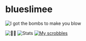 # blueslimee
![I got the bombs to make you blow](https://img.shields.io/twitter/follow/blueslimee?style=social)


![🎼🎼](https://github-readme-stats.vercel.app/api/top-langs/?username=blueslimee&lang_count=7&layout=compact&theme=gotham)
![Stats](https://github-readme-stats.vercel.app/api?username=blueslimee&theme=gotham&include_all_commits=true)
[![My scrobbles](https://lastfm-recently-played.vercel.app/api?user=BlueSlimee)](https://last.fm/user/BlueSlimee)
